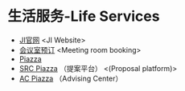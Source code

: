 # 生活服务-Life Services

* [JI官网](https://www.ji.sjtu.edu.cn/) &lt;JI Website&gt;
* [会议室预订](https://booking.ji.sjtu.edu.cn/web/resource/ROOM/blocks) &lt;Meeting room booking&gt;
* [Piazza](https://piazza.com/) 
* [SRC Piazza](https://piazza.com/sjtu.org/other/src/) （提案平台） &lt;\(Proposal platform\)&gt;
* [AC Piazza](https://piazza.com/sjtu.org/other/AC/) （Advising Center）


